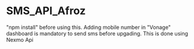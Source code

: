# SMS_API_Afroz
"npm install" before using this.
Adding mobile number in "Vonage" dashboard is mandatory to send sms before upgading.
This is done using Nexmo Api
